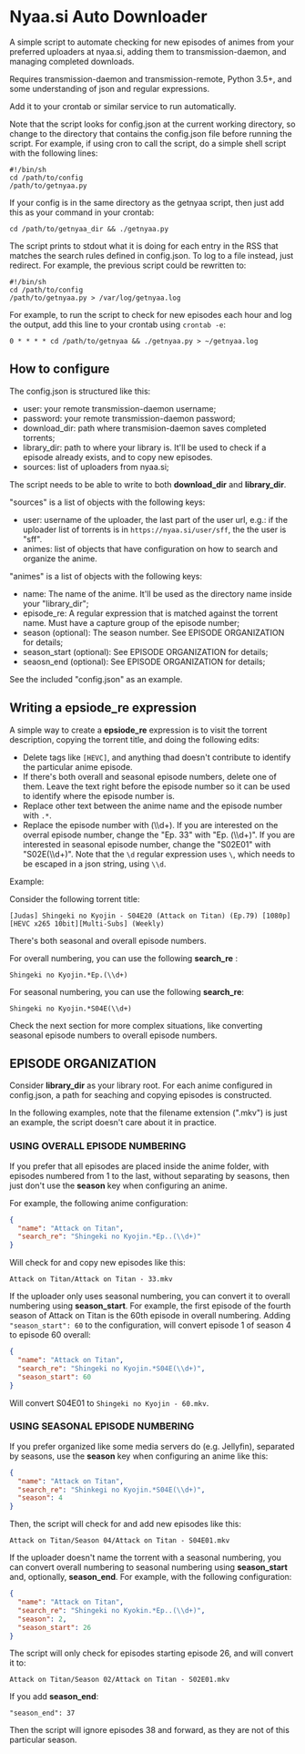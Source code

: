 # Nyaa.si Auto Downloader #

A simple script to automate checking for new episodes of animes from your
preferred uploaders at nyaa.si, adding them to transmission-daemon, and
managing completed downloads.

Requires transmission-daemon and transmission-remote, Python 3.5+, and some
understanding of json and regular expressions.

Add it to your crontab or similar service to run automatically.

Note that the script looks for config.json at the current working directory, so
change to the directory that contains the config.json file before running the
script. For example, if using cron to call the script, do a simple shell script
with the following lines:

~~~shell
#!/bin/sh
cd /path/to/config
/path/to/getnyaa.py
~~~

If your config is in the same directory as the getnyaa script, then just add
this as your command in your crontab:

~~~shell
cd /path/to/getnyaa_dir && ./getnyaa.py
~~~

The script prints to stdout what it is doing for each entry in the RSS that
matches the search rules defined in config.json. To log to a file instead, just
redirect. For example, the previous script could be rewritten to:

~~~shell
#!/bin/sh
cd /path/to/config
/path/to/getnyaa.py > /var/log/getnyaa.log
~~~

For example, to run the script to check for new episodes each hour and log the
output, add this line to your crontab using `crontab -e`:

`0 * * * * cd /path/to/getnyaa && ./getnyaa.py > ~/getnyaa.log`

## How to configure ##

The config.json is structured like this:

- user: your remote transmission-daemon username;
- password: your remote transmission-daemon password;
- download_dir: path where transmision-daemon saves completed torrents;
- library_dir: path to where your library is. It'll be used to check if a
  episode already exists, and to copy new episodes.
- sources: list of uploaders from nyaa.si;

The script needs to be able to write to both __download_dir__ and
__library_dir__.

"sources" is a list of objects with the following keys:

- user: username of the uploader, the last part of the user url, e.g.: if the
  uploader list of torrents is in `https://nyaa.si/user/sff`, the the user is
  "sff".
- animes: list of objects that have configuration on how to search and organize
  the anime.

"animes" is a list of objects with the following keys:

- name: The name of the anime. It'll be used as the directory name inside your
  "library_dir";
- episode_re: A regular expression that is matched against the torrent name.
  Must have a capture group of the episode number;
- season (optional): The season number. See EPISODE ORGANIZATION for details;
- season_start (optional): See EPISODE ORGANIZATION for details;
- seaosn_end (optional): See EPISODE ORGANIZATION for details;

See the included "config.json" as an example.

## Writing a __epsiode_re__ expression ##

A simple way to create a __epsiode_re__ expression is to visit the torrent
description, copying the torrent title, and doing the following edits:

- Delete tags like `[HEVC]`, and anything thad doesn't contribute to identify
  the particular anime episode.
- If there's both overall and seasonal episode numbers, delete one of them.
  Leave the text right before the episode number so it can be used to identify
  where the episode number is.
- Replace other text between the anime name and the episode number with `.*`.
- Replace the episode number with (\\\\d+). If you are interested on the
  overral episode number, change the "Ep. 33" with "Ep. (\\\\d+)". If you are
  interested in seasonal episode number, change the "S02E01" with
  "S02E(\\\\d+)". Note that the `\d` regular expression uses `\`, which needs to
  be escaped in a json string, using `\\d`.

Example:

Consider the following torrent title:

`[Judas] Shingeki no Kyojin - S04E20 (Attack on Titan) (Ep.79) [1080p][HEVC x265 10bit][Multi-Subs] (Weekly)`

There's both seasonal and overall episode numbers.

For overall numbering, you can use the following __search_re__ :

`Shingeki no Kyojin.*Ep.(\\d+)`

For seasonal numbering, you can use the following __search_re__:

`Shingeki no Kyojin.*S04E(\\d+)`

Check the next section for more complex situations, like converting seasonal
episode numbers to overall episode numbers.

## EPISODE ORGANIZATION ##

Consider __library_dir__ as your library root. For each anime configured in
config.json, a path for seaching and copying episodes is constructed.

In the following examples, note that the filename extension (".mkv") is just an
example, the script doesn't care about it in practice.

### USING OVERALL EPISODE NUMBERING ###

If you prefer that all episodes are placed inside the anime folder, with
episodes numbered from 1 to the last, without separating by seasons, then just
don't use the __season__ key when configuring an anime.

For example, the following anime configuration:

~~~json
{
  "name": "Attack on Titan",
  "search_re": "Shingeki no Kyojin.*Ep..(\\d+)"
}
~~~

Will check for and copy new episodes like this:

`Attack on Titan/Attack on Titan - 33.mkv`

If the uploader only uses seasonal numbering, you can convert it to overall
numbering using __season_start__. For example, the first episode of the fourth
season of Attack on Titan is the 60th episode in overall numbering. Adding
`"season_start": 60` to the configuration, will convert episode 1 of season 4 to
episode 60 overall:

~~~json
{
  "name": "Attack on Titan",
  "search_re": "Shingeki no Kyojin.*S04E(\\d+)",
  "season_start": 60
}
~~~

Will convert S04E01 to `Shingeki no Kyojin - 60.mkv`.

### USING SEASONAL EPISODE NUMBERING ###

If you prefer organized like some media servers do (e.g. Jellyfin), separated
by seasons, use the __season__ key when configuring an anime like this:

~~~json
{
  "name": "Attack on Titan",
  "search_re": "Shinkegi no Kyojin.*S04E(\\d+)",
  "season": 4
}
~~~

Then, the script will check for and add new episodes like this:

`Attack on Titan/Season 04/Attack on Titan - S04E01.mkv`

If the uploader doesn't name the torrent with a seasonal numbering, you can
convert overall numbering to seasonal numbering using __season_start__ and,
optionally, __season_end__. For example, with the following configuration:

~~~json
{
  "name": "Attack on Titan",
  "search_re": "Shingeki no Kyokin.*Ep..(\\d+)",
  "season": 2,
  "season_start": 26
}
~~~

The script will only check for episodes starting episode 26, and will convert
it to:

`Attack on Titan/Season 02/Attack on Titan - S02E01.mkv`

If you add __season_end__:

`"season_end": 37`

Then the script will ignore episodes 38 and forward, as they are not of this
particular season.
